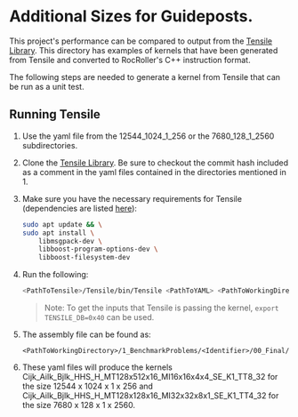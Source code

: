 # Additional Sizes for Guideposts.

This project's performance can be compared to output from the [Tensile Library](https://github.com/ROCmSoftwarePlatform/Tensile).  This directory has examples of kernels that have been generated from Tensile and converted to RocRoller's C++ instruction format.

The following steps are needed to generate a kernel from Tensile that can be run as a unit test.

## Running Tensile

1. Use the yaml file from the 12544_1024_1_256 or the 7680_128_1_2560 subdirectories.

2. Clone the [Tensile Library](https://github.com/ROCmSoftwarePlatform/Tensile). Be sure to checkout the commit hash included as a comment in the yaml files contained in the directories mentioned in 1.

3. Make sure you have the necessary requirements for Tensile (dependencies are listed [here](https://github.com/ROCmSoftwarePlatform/Tensile/wiki/Dependencies)):

    ```bash
    sudo apt update && \
    sudo apt install \
        libmsgpack-dev \
        libboost-program-options-dev \
        libboost-filesystem-dev
    ```

4. Run the following:

    ```bash
    <PathToTensile>/Tensile/bin/Tensile <PathToYAML> <PathToWorkingDirectory>
    ```

    > Note:
    > To get the inputs that Tensile is passing the kernel, `export TENSILE_DB=0x40` can be used.

5. The assembly file can be found as:

    ```
    <PathToWorkingDirectory>/1_BenchmarkProblems/<Identifier>/00_Final/source/build_tmp/SOURCE/assembly/<KernelIdentifier>.s
    ```

6. These yaml files will produce the kernels Cijk_Ailk_Bjlk_HHS_H_MT128x512x16_MI16x16x4x4_SE_K1_TT8_32 for the size 12544 x 1024 x 1 x 256 and
Cijk_Ailk_Bjlk_HHS_H_MT128x128x16_MI32x32x8x1_SE_K1_TT4_32 for the size 7680 x 128 x 1 x 2560.
